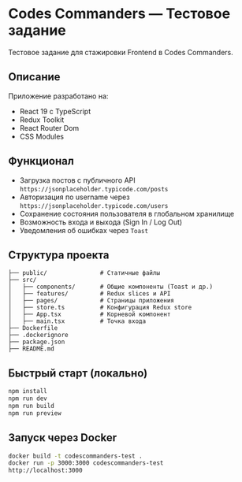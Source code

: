 # Codes Commanders — Тестовое задание

Тестовое задание для стажировки Frontend в Codes Commanders.

## Описание

Приложение разработано на:

- React 19 с TypeScript
- Redux Toolkit
- React Router Dom
- CSS Modules

## Функционал

- Загрузка постов с публичного API `https://jsonplaceholder.typicode.com/posts`
- Авторизация по username через `https://jsonplaceholder.typicode.com/users`
- Сохранение состояния пользователя в глобальном хранилище
- Возможность входа и выхода (Sign In / Log Out)
- Уведомления об ошибках через `Toast`

## Структура проекта

```plaintext
├── public/               # Статичные файлы
├── src/
│   ├── components/       # Общие компоненты (Toast и др.)
│   ├── features/         # Redux slices и API
│   ├── pages/            # Страницы приложения
│   ├── store.ts          # Конфигурация Redux store
│   ├── App.tsx           # Корневой компонент
│   ├── main.tsx          # Точка входа
├── Dockerfile
├── .dockerignore
├── package.json
├── README.md
```

## Быстрый старт (локально)

```bash
npm install
npm run dev
npm run build
npm run preview
```

## Запуск через Docker

```bash
docker build -t codescommanders-test .
docker run -p 3000:3000 codescommanders-test
http://localhost:3000
```
